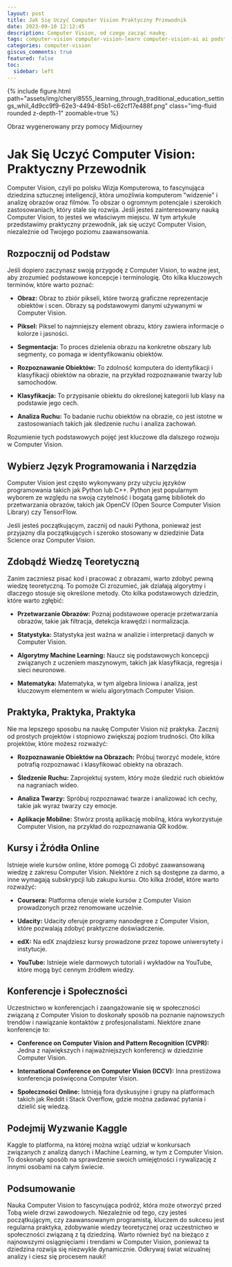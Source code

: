 ```yaml
---
layout: post
title: Jak Się Uczyć Computer Vision Praktyczny Przewodnik
date: 2023-09-10 12:12:45
description: Computer Vision, od czego zacząć naukę.
tags: computer-vision computer-vision-learn computer-vision-ai ai podstawy 
categories: computer-vision
giscus_comments: true
featured: false
toc:
  sidebar: left
---
```


{% include figure.html path="assets/img/cheryl8555_learning_through_traditional_education_settings_whil_4d9cc9f9-62e3-4494-85b1-c62cf17e488f.png" class="img-fluid rounded z-depth-1" zoomable=true %}
<div class="caption">
    Obraz wygenerowany przy pomocy Midjourney
</div>

# Jak Się Uczyć Computer Vision: Praktyczny Przewodnik

Computer Vision, czyli po polsku Wizja Komputerowa, to fascynująca dziedzina sztucznej inteligencji, która umożliwia komputerom "widzenie" i analizę obrazów oraz filmów. To obszar o ogromnym potencjale i szerokich zastosowaniach, który stale się rozwija. Jeśli jesteś zainteresowany nauką Computer Vision, to jesteś we właściwym miejscu. W tym artykule przedstawimy praktyczny przewodnik, jak się uczyć Computer Vision, niezależnie od Twojego poziomu zaawansowania.

## **Rozpocznij od Podstaw**

Jeśli dopiero zaczynasz swoją przygodę z Computer Vision, to ważne jest, aby zrozumieć podstawowe koncepcje i terminologię. Oto kilka kluczowych terminów, które warto poznać:

- **Obraz:** Obraz to zbiór pikseli, które tworzą graficzne reprezentacje obiektów i scen. Obrazy są podstawowymi danymi używanymi w Computer Vision.

- **Piksel:** Piksel to najmniejszy element obrazu, który zawiera informacje o kolorze i jasności.

- **Segmentacja:** To proces dzielenia obrazu na konkretne obszary lub segmenty, co pomaga w identyfikowaniu obiektów.

- **Rozpoznawanie Obiektów:** To zdolność komputera do identyfikacji i klasyfikacji obiektów na obrazie, na przykład rozpoznawanie twarzy lub samochodów.

- **Klasyfikacja:** To przypisanie obiektu do określonej kategorii lub klasy na podstawie jego cech.

- **Analiza Ruchu:** To badanie ruchu obiektów na obrazie, co jest istotne w zastosowaniach takich jak śledzenie ruchu i analiza zachowań.

Rozumienie tych podstawowych pojęć jest kluczowe dla dalszego rozwoju w Computer Vision.

## **Wybierz Język Programowania i Narzędzia**

Computer Vision jest często wykonywany przy użyciu języków programowania takich jak Python lub C++. Python jest popularnym wyborem ze względu na swoją czytelność i bogatą gamę bibliotek do przetwarzania obrazów, takich jak OpenCV (Open Source Computer Vision Library) czy TensorFlow.

Jeśli jesteś początkującym, zacznij od nauki Pythona, ponieważ jest przyjazny dla początkujących i szeroko stosowany w dziedzinie Data Science oraz Computer Vision.

## **Zdobądź Wiedzę Teoretyczną**

Zanim zaczniesz pisać kod i pracować z obrazami, warto zdobyć pewną wiedzę teoretyczną. To pomoże Ci zrozumieć, jak działają algorytmy i dlaczego stosuje się określone metody. Oto kilka podstawowych dziedzin, które warto zgłębić:

- **Przetwarzanie Obrazów:** Poznaj podstawowe operacje przetwarzania obrazów, takie jak filtracja, detekcja krawędzi i normalizacja.

- **Statystyka:** Statystyka jest ważna w analizie i interpretacji danych w Computer Vision.

- **Algorytmy Machine Learning:** Naucz się podstawowych koncepcji związanych z uczeniem maszynowym, takich jak klasyfikacja, regresja i sieci neuronowe.

- **Matematyka:** Matematyka, w tym algebra liniowa i analiza, jest kluczowym elementem w wielu algorytmach Computer Vision.

## **Praktyka, Praktyka, Praktyka**

Nie ma lepszego sposobu na naukę Computer Vision niż praktyka. Zacznij od prostych projektów i stopniowo zwiększaj poziom trudności. Oto kilka projektów, które możesz rozważyć:

- **Rozpoznawanie Obiektów na Obrazach:** Próbuj tworzyć modele, które potrafią rozpoznawać i klasyfikować obiekty na obrazach.

- **Śledzenie Ruchu:** Zaprojektuj system, który może śledzić ruch obiektów na nagraniach wideo.

- **Analiza Twarzy:** Spróbuj rozpoznawać twarze i analizować ich cechy, takie jak wyraz twarzy czy emocje.

- **Aplikacje Mobilne:** Stwórz prostą aplikację mobilną, która wykorzystuje Computer Vision, na przykład do rozpoznawania QR kodów.

## **Kursy i Źródła Online**

Istnieje wiele kursów online, które pomogą Ci zdobyć zaawansowaną wiedzę z zakresu Computer Vision. Niektóre z nich są dostępne za darmo, a inne wymagają subskrypcji lub zakupu kursu. Oto kilka źródeł, które warto rozważyć:

- **Coursera:** Platforma oferuje wiele kursów z Computer Vision prowadzonych przez renomowane uczelnie.

- **Udacity:** Udacity oferuje programy nanodegree z Computer Vision, które pozwalają zdobyć praktyczne doświadczenie.

- **edX:** Na edX znajdziesz kursy prowadzone przez topowe uniwersytety i instytucje.

- **YouTube:** Istnieje wiele darmowych tutoriali i wykładów na YouTube, które mogą być cennym źródłem wiedzy.

## **Konferencje i Społeczności**

Uczestnictwo w konferencjach i zaangażowanie się w społeczności związaną z Computer Vision to doskonały sposób na poznanie najnowszych trendów i nawiązanie kontaktów z profesjonalistami. Niektóre znane konferencje to:

- **Conference on Computer Vision and Pattern Recognition (CVPR):** Jedna z największych i najważniejszych konferencji w dziedzinie Computer Vision.

- **International Conference on Computer Vision (ICCV):** Inna prestiżowa konferencja poświęcona Computer Vision.

- **Społeczności Online:** Istnieją fora dyskusyjne i grupy na platformach takich jak Reddit i Stack Overflow, gdzie można zadawać pytania i dzielić się wiedzą.

## **Podejmij Wyzwanie Kaggle**

Kaggle to platforma, na której można wziąć udział w konkursach związanych z analizą danych i Machine Learning, w tym z Computer Vision. To doskonały sposób na sprawdzenie swoich umiejętności i rywalizację z innymi osobami na całym świecie.

## **Podsumowanie**

Nauka Computer Vision to fascynująca podróż, która może otworzyć przed Tobą wiele drzwi zawodowych. Niezależnie od tego, czy jesteś początkującym, czy zaawansowanym programistą, kluczem do sukcesu jest regularna praktyka, zdobywanie wiedzy teoretycznej oraz uczestnictwo w społeczności związaną z tą dziedziną. Warto również być na bieżąco z najnowszymi osiągnięciami i trendami w Computer Vision, ponieważ ta dziedzina rozwija się niezwykle dynamicznie. Odkrywaj świat wizualnej analizy i ciesz się procesem nauki!